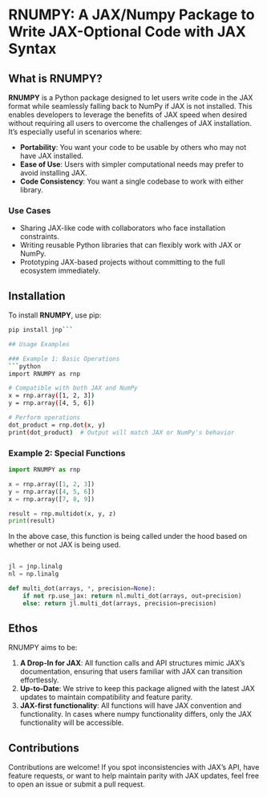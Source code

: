 # RNUMPY: A JAX/Numpy Package to Write JAX-Optional Code with JAX Syntax

## What is RNUMPY?
**RNUMPY** is a Python package designed to let users write code in the JAX format while seamlessly falling back to NumPy if JAX is not installed. This enables developers to leverage the benefits of JAX speed when desired without requiring all users to overcome the challenges of JAX installation. It’s especially useful in scenarios where:

- **Portability**: You want your code to be usable by others who may not have JAX installed.
- **Ease of Use**: Users with simpler computational needs may prefer to avoid installing JAX.
- **Code Consistency**: You want a single codebase to work with either library.

### Use Cases
- Sharing JAX-like code with collaborators who face installation constraints.
- Writing reusable Python libraries that can flexibly work with JAX or NumPy.
- Prototyping JAX-based projects without committing to the full ecosystem immediately.

## Installation
To install **RNUMPY**, use pip:

```bash
pip install jnp```

## Usage Examples

### Example 1: Basic Operations
```python
import RNUMPY as rnp

# Compatible with both JAX and NumPy
x = rnp.array([1, 2, 3])
y = rnp.array([4, 5, 6])

# Perform operations
dot_product = rnp.dot(x, y)
print(dot_product)  # Output will match JAX or NumPy's behavior
```

### Example 2: Special Functions
```python
import RNUMPY as rnp

x = rnp.array([1, 2, 3])
y = rnp.array([4, 5, 6])
x = rnp.array([7, 8, 9])

result = rnp.multidot(x, y, z)
print(result)
```

In the above case, this function is being called under the hood based on whether or not JAX is being used.

```python

jl = jnp.linalg
nl = np.linalg

def multi_dot(arrays, *, precision=None):
    if not rp.use_jax: return nl.multi_dot(arrays, out=precision)
    else: return jl.multi_dot(arrays, precision=precision)

```

## Ethos
RNUMPY aims to be:

1. **A Drop-In for JAX**: All function calls and API structures mimic JAX’s documentation, ensuring that users familiar with JAX can transition effortlessly.
2. **Up-to-Date**: We strive to keep this package aligned with the latest JAX updates to maintain compatibility and feature parity.
3. **JAX-first functionality**: All functions will have JAX convention and functionality. In cases where numpy functionality differs, only the JAX functionality will be accessible.

## Contributions
Contributions are welcome! If you spot inconsistencies with JAX’s API, have feature requests, or want to help maintain parity with JAX updates, feel free to open an issue or submit a pull request.

